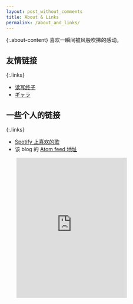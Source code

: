 ```yaml
---
layout: post_without_comments
title: About & Links
permalink: /about_and_links/
---
```


{:.about-content}
喜欢一瞬间被风般吹拂的感动。

## 友情链接

{:.links}
* [读写终子](https://ioover.net)
* [ギャラ](https://blog.gyara.moe)

## 一些个人的链接

{:.links}

* [Spotify 上喜欢的歌](https://open.spotify.com/playlist/42x5xsODquQ57kHVsalxqQ?si=y_gyzUopTi2TQyNsV_4WKQ)
* 该 blog 的 [Atom feed 地址](/feed.xml)

<iframe src="https://open.spotify.com/embed/playlist/42x5xsODquQ57kHVsalxqQ" width="300" height="380" style="padding-left: 2em" frameborder="0" allow="encrypted-media"></iframe>
